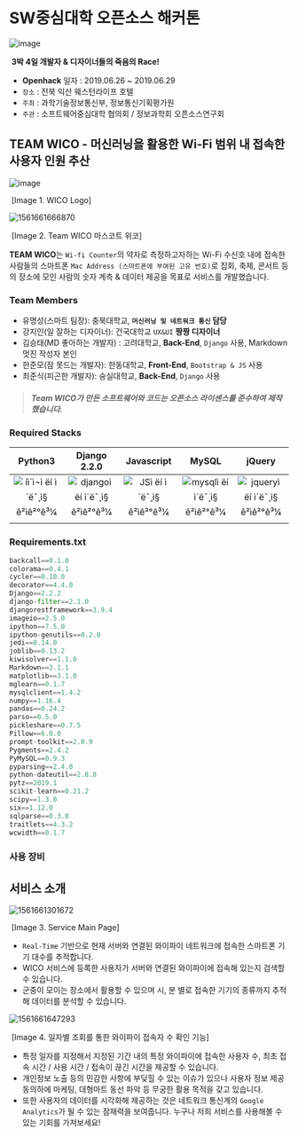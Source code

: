 # SW중심대학 오픈소스 해커톤

![image](https://user-images.githubusercontent.com/40455392/60289693-0282b800-9952-11e9-911f-dcbd5427250a.png)

​                                                         **3박 4일 개발자 & 디자이너들의 죽음의 Race!**

- **Openhack** 일자 : 2019.06.26 ~ 2019.06.29
- `장소` : 전북 익산 웨스턴라이프 호텔
- `주최` : 과학기술정보통신부, 정보통신기획평가원
- `주관` : 소프트웨어중심대학 협의회 / 정보과학회 오픈소스연구회



## TEAM WICO - 머신러닝을 활용한 Wi-Fi 범위 내 접속한 사용자 인원 추산 

![image](https://user-images.githubusercontent.com/40455392/60289645-e0893580-9951-11e9-871b-165121606188.png)

​                                                                                [Image 1. WICO Logo]





![1561661666870](C:\Users\Equus\AppData\Roaming\Typora\typora-user-images\1561661666870.png)





​                                                                [Image 2. Team WICO 마스코트 위코]



**TEAM WICO**는 `Wi-fi Counter`의 약자로 측정하고자하는 Wi-Fi 수신호 내에 접속한 사람들의 스마트폰 `Mac Address (스마트폰에 부여된 고유 번호)`로 집회, 축제, 콘서트 등의 장소에 모인 사람의 숫자 계측 & 데이터 제공을 목표로 서비스를 개발했습니다.



### Team Members

- 유명성(스마트 팀장): 충북대학교, **`머신러닝 및 네트워크 통신` 담당**
- 강지인(일 잘하는 디자이너): 건국대학교 `UX&UI` **짱짱 디자이너** 
- 김승태(MD 좋아하는 개발자) : 고려대학교, **Back-End**, `Django` 사용, Markdown 멋진 작성자 본인
- 한준모(잠 못드는 개발자): 한동대학교, **Front-End**, `Bootstrap & JS` 사용
- 최준식(피곤한 개발자): 숭실대학교, **Back-End**, `Django` 사용



> #####  Team WICO가 만든 소프트웨어와 코드는 오픈소스 라이센스를 준수하여 제작했습니다.



### Required Stacks

|                           Python3                            |                         Django 2.2.0                         |                          Javascript                          |                            MySQL                             |                            jQuery                            |
| :----------------------------------------------------------: | :----------------------------------------------------------: | :----------------------------------------------------------: | :----------------------------------------------------------: | :----------------------------------------------------------: |
| ![íì´ì¬ì ëí ì´ë¯¸ì§ ê²ìê²°ê³¼](http://hansworld.co.kr/files/attach/images/849/859/5ae0975bf70b5c1a201efa90679be5c6.png) | ![djangoì ëí ì´ë¯¸ì§ ê²ìê²°ê³¼](https://cdn-images-1.medium.com/max/1200/1*1OBwwxzJksMv0YDD-XmyBw.png) | ![JSì ëí ì´ë¯¸ì§ ê²ìê²°ê³¼](https://cdn-images-1.medium.com/max/1600/1*HP8l7LMMt7Sh5UoO1T-yLQ.png) | ![mysqlì ëí ì´ë¯¸ì§ ê²ìê²°ê³¼](https://upload.wikimedia.org/wikipedia/en/thumb/6/62/MySQL.svg/1200px-MySQL.svg.png) | ![jqueryì ëí ì´ë¯¸ì§ ê²ìê²°ê³¼](https://t1.daumcdn.net/cfile/tistory/2541853857EA02BC16) |



### Requirements.txt

```python
backcall==0.1.0
colorama==0.4.1
cycler==0.10.0
decorator==4.4.0
Django==2.2.2
django-filter==2.1.0
djangorestframework==3.9.4
imageio==2.5.0
ipython==7.5.0
ipython-genutils==0.2.0
jedi==0.14.0
joblib==0.13.2
kiwisolver==1.1.0
Markdown==3.1.1
matplotlib==3.1.0
mglearn==0.1.7
mysqlclient==1.4.2
numpy==1.16.4
pandas==0.24.2
parso==0.5.0
pickleshare==0.7.5
Pillow==6.0.0
prompt-toolkit==2.0.9
Pygments==2.4.2
PyMySQL==0.9.3
pyparsing==2.4.0
python-dateutil==2.8.0
pytz==2019.1
scikit-learn==0.21.2
scipy==1.3.0
six==1.12.0
sqlparse==0.3.0
traitlets==4.3.2
wcwidth==0.1.7
```





### 사용 장비





## 서비스 소개

![1561661301672](C:\Users\Equus\AppData\Roaming\Typora\typora-user-images\1561661301672.png)

​                                                                           [Image 3. Service Main Page]



* `Real-Time` 기반으로 현재 서버와 연결된 와이파이 네트워크에 접속한 스마트폰 기기 대수를 추적합니다.
* WICO 서비스에 등록한 사용자가 서버와 연결된 와이파이에 접속해 있는지 검색할 수 있습니다.
* 군중이 모이는 장소에서 활용할 수 있으며 시, 분 별로 접속한 기기의 종류까지 추적해 데이터를 분석할 수 있습니다.



![1561661647293](C:\Users\Equus\AppData\Roaming\Typora\typora-user-images\1561661647293.png)

​                                             [Image 4. 일자별 조회를 통한 와이파이 접속자 수 확인 기능]

- 특정 일자를 지정해서 지정된 기간 내의 특정 와이파이에 접속한 사용자 수, 최초 접속 시간 / 사용 시간 / 접속이 끊긴 시간을 제공할 수 있습니다.
- 개인정보 노출 등의 민감한 사항에 부딪힐 수 있는 이슈가 있으나 사용자 정보 제공 동의하에 마케팅, 대형마트 동선 파악 등 무궁한 활용 목적을 갖고 있습니다.
- 또한 사용자의 데이터를 시각화해 제공하는 것은 네트워크 통신계의 `Google Analytics`가 될 수 있는 잠재력을 보여줍니다. 누구나 저희 서비스를 사용해볼 수 있는 기회를 가져보세요!

